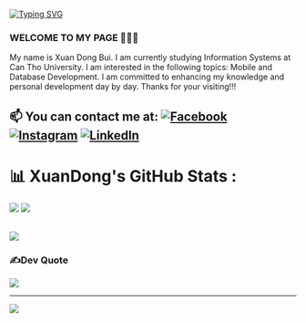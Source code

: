 <a href="https://git.io/typing-svg"><img src="https://readme-typing-svg.herokuapp.com?font=Fira+Code&weight=700&size=30&duration=4000&pause=1000&center=true&vCenter=true&random=false&width=435&lines=Hi+Visitor!!!%F0%9F%91%8B;I+am+XuanDongDev+%F0%9F%A7%91%E2%80%8D%F0%9F%92%BB" alt="Typing SVG" /></a>

### WELCOME TO MY PAGE 👋👋👋
My name is Xuan Dong Bui. I am currently studying Information Systems at Can Tho University. I am interested in the following topics: Mobile and Database Development. I am committed to enhancing my knowledge and personal development day by day. Thanks for your visiting!!!<br>
## 📫 You can contact me at: [![Facebook](https://img.shields.io/badge/Facebook-%231877F2.svg?logo=Facebook&logoColor=white)](https://facebook.com/nauXgnoD.Y) [![Instagram](https://img.shields.io/badge/Instagram-%23E4405F.svg?logo=Instagram&logoColor=white)](https://instagram.com/__xuandong) [![LinkedIn](https://img.shields.io/badge/LinkedIn-%230077B5.svg?logo=linkedin&logoColor=white)](https://linkedin.com/in/xuandongdev) 




# 📊 XuanDong's GitHub Stats :
<p alight="center">
<img src="https://github-readme-stats.vercel.app/api?username=XuanDongDev&theme=radical&hide_border=false&include_all_commits=true&count_private=false">
<img src="https://github-readme-stats.vercel.app/api/top-langs/?username=XuanDongDev&theme=radical&hide_border=false&include_all_commits=true&count_private=false&layout=compact">
</p></br><img src="https://github-readme-streak-stats.herokuapp.com/?user=XuanDongDev&theme=radical&hide_border=false">


### ✍️Dev Quote
![](https://quotes-github-readme.vercel.app/api?type=horizontal&theme=radical)

---
[![](https://visitcount.itsvg.in/api?id=XuanDongDev&icon=0&color=0)](https://visitcount.itsvg.in)